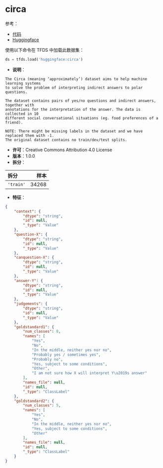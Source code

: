 # circa

参考：

- [代码](https://github.com/huggingface/datasets/blob/master/datasets/circa)
- [Huggingface](https://huggingface.co/datasets/circa)

使用以下命令在 TFDS 中加载此数据集：

```python
ds = tfds.load('huggingface:circa')
```

- **说明**：

```
The Circa (meaning ‘approximately’) dataset aims to help machine learning systems
to solve the problem of interpreting indirect answers to polar questions.

The dataset contains pairs of yes/no questions and indirect answers, together with
annotations for the interpretation of the answer. The data is collected in 10
different social conversational situations (eg. food preferences of a friend).

NOTE: There might be missing labels in the dataset and we have replaced them with -1.
The original dataset contains no train/dev/test splits.
```

- **许可**：Creative Commons Attribution 4.0 License
- **版本**：1.0.0
- **拆分**：

拆分 | 样本
:-- | --:
`'train'` | 34268

- **特征**：

```json
{
    "context": {
        "dtype": "string",
        "id": null,
        "_type": "Value"
    },
    "question-X": {
        "dtype": "string",
        "id": null,
        "_type": "Value"
    },
    "canquestion-X": {
        "dtype": "string",
        "id": null,
        "_type": "Value"
    },
    "answer-Y": {
        "dtype": "string",
        "id": null,
        "_type": "Value"
    },
    "judgements": {
        "dtype": "string",
        "id": null,
        "_type": "Value"
    },
    "goldstandard1": {
        "num_classes": 8,
        "names": [
            "Yes",
            "No",
            "In the middle, neither yes nor no",
            "Probably yes / sometimes yes",
            "Probably no",
            "Yes, subject to some conditions",
            "Other",
            "I am not sure how X will interpret Y\u2019s answer"
        ],
        "names_file": null,
        "id": null,
        "_type": "ClassLabel"
    },
    "goldstandard2": {
        "num_classes": 5,
        "names": [
            "Yes",
            "No",
            "In the middle, neither yes nor no",
            "Yes, subject to some conditions",
            "Other"
        ],
        "names_file": null,
        "id": null,
        "_type": "ClassLabel"
    }
}
```
